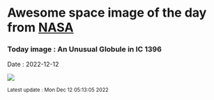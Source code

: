 
# Awesome space image of the day from [NASA](https://api.nasa.gov/)

### Today image : An Unusual Globule in IC 1396
Date : 2022-12-12

![](https://apod.nasa.gov/apod/image/2212/IC1396_Miller_960.jpg)

<small>Latest update : Mon Dec 12 05:13:05 2022</small>
        